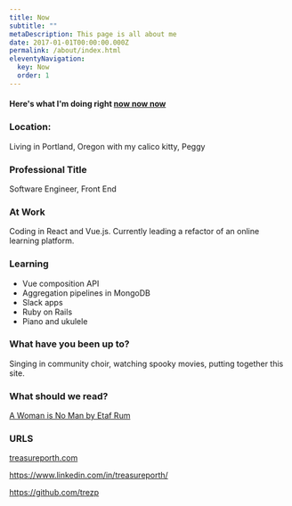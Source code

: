 ```yaml
---
title: Now
subtitle: ""
metaDescription: This page is all about me
date: 2017-01-01T00:00:00.000Z
permalink: /about/index.html
eleventyNavigation:
  key: Now
  order: 1
---
```

#### Here's what I'm doing right [now now now](https://nownownow.com/about)

### Location:

Living in Portland, Oregon with my calico kitty, Peggy 

### Professional Title

Software Engineer, Front End 

### At Work

Coding in React and Vue.js. Currently leading a refactor of an online learning platform. 

### Learning

* Vue composition API 
* Aggregation pipelines in MongoDB 
* Slack apps 
* Ruby on Rails 
* Piano and ukulele 

### What have you been up to? 

Singing in community choir, watching spooky movies, putting together this site.

### What should we read?

[A Woman is No Man by Etaf Rum](https://www.goodreads.com/book/show/34313931-a-woman-is-no-man)

### URLS

[treasureporth.com](treasureporth.com)

<https://www.linkedin.com/in/treasureporth/>

<https://github.com/trezp>